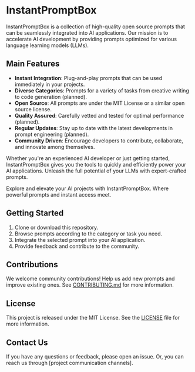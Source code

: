 # InstantPromptBox

InstantPromptBox is a collection of high-quality open source prompts that can be seamlessly integrated into AI applications. Our mission is to accelerate AI development by providing prompts optimized for various language learning models (LLMs).

## Main Features

- **Instant Integration**: Plug-and-play prompts that can be used immediately in your projects.
- **Diverse Categories**: Prompts for a variety of tasks from creative writing to code generation (planned).
- **Open Source**: All prompts are under the MIT License or a similar open source license.
- **Quality Assured**: Carefully vetted and tested for optimal performance (planned).
- **Regular Updates**: Stay up to date with the latest developments in prompt engineering (planned).
- **Community Driven**: Encourage developers to contribute, collaborate, and innovate among themselves.

Whether you're an experienced AI developer or just getting started, InstantPromptBox gives you the tools to quickly and efficiently power your AI applications. Unleash the full potential of your LLMs with expert-crafted prompts.

Explore and elevate your AI projects with InstantPromptBox. Where powerful prompts and instant access meet.

## Getting Started

1. Clone or download this repository.
2. Browse prompts according to the category or task you need.
3. Integrate the selected prompt into your AI application.
4. Provide feedback and contribute to the community.

## Contributions

We welcome community contributions! Help us add new prompts and improve existing ones. See [CONTRIBUTING.md](CONTRIBUTING.md) for more information.

## License

This project is released under the MIT License. See the [LICENSE](LICENSE) file for more information.

## Contact Us

If you have any questions or feedback, please open an issue. Or, you can reach us through [project communication channels].
